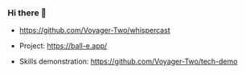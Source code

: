 ### Hi there 👋

- https://github.com/Voyager-Two/whispercast

- Project: https://ball-e.app/

- Skills demonstration: https://github.com/Voyager-Two/tech-demo
